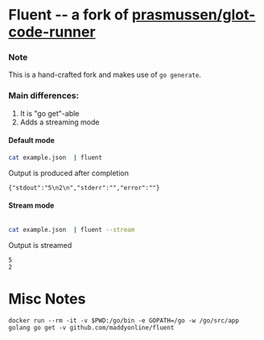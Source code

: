 # Fluent -- a fork of [prasmussen/glot-code-runner](https://github.com/prasmussen/glot-code-runner)

### Note
This is a hand-crafted fork and makes use of `go generate`.

### Main differences:

1. It is "go get"-able
2. Adds a streaming mode


#### Default mode

```sh
cat example.json  | fluent
```
Output is produced after completion
```
{"stdout":"5\n2\n","stderr":"","error":""}

```

#### Stream mode

```sh

cat example.json  | fluent --stream
```
Output is streamed
```
5
2
```


# Misc Notes

```
docker run --rm -it -v $PWD:/go/bin -e GOPATH=/go -w /go/src/app golang go get -v github.com/maddyonline/fluent
```


